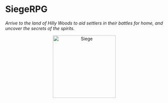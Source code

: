 # SiegeRPG

*Arrive to the land of Hilly Woods to aid settlers in their battles for home, and uncover the secrets of the spirits.*


<p align="center">
  <a href="https://youtu.be/6ke_CKSm1dM">
         <img alt="Siege" src="https://i.imgur.com/T2e3JFY.png"
         width=200">
      </a>
</p> 
